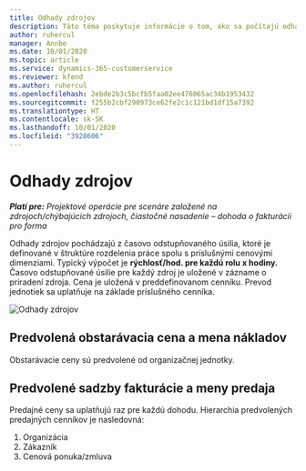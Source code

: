 ```yaml
---
title: Odhady zdrojov
description: Táto téma poskytuje informácie o tom, ako sa počítajú odhady zdrojov v Project Operations.
author: ruhercul
manager: Annbe
ms.date: 10/01/2020
ms.topic: article
ms.service: dynamics-365-customerservice
ms.reviewer: kfend
ms.author: ruhercul
ms.openlocfilehash: 2ebde2b3c5bcfb5faa02ee476065ac34b1953432
ms.sourcegitcommit: f255b2cbf290973ce62fe2c1c121bd1df15a7392
ms.translationtype: HT
ms.contentlocale: sk-SK
ms.lasthandoff: 10/01/2020
ms.locfileid: "3928606"
---
```

# <a name="resource-estimates"></a>Odhady zdrojov

_**Platí pre:** Projektové operácie pre scenáre založené na zdrojoch/chýbajúcich zdrojoch, čiastočné nasadenie – dohoda o fakturácii pro forma_

Odhady zdrojov pochádzajú z časovo odstupňovaného úsilia, ktoré je definované v štruktúre rozdelenia práce spolu s príslušnými cenovými dimenziami. Typický výpočet je **rýchlosť/hod. pre každú rolu x hodiny.** Časovo odstupňované úsilie pre každý zdroj je uložené v zázname o priradení zdroja. Cena je uložená v preddefinovanom cenníku. Prevod jednotiek sa uplatňuje na základe príslušného cenníka.

![Odhady zdrojov](./media/navigation12.png)

## <a name="default-cost-price-and-cost-currency"></a>Predvolená obstarávacia cena a mena nákladov

Obstarávacie ceny sú predvolené od organizačnej jednotky.

## <a name="default-bill-rate-and-sales-currency"></a>Predvolené sadzby fakturácie a meny predaja

Predajné ceny sa uplatňujú raz pre každú dohodu. Hierarchia predvolených predajných cenníkov je nasledovná:

1. Organizácia
2. Zákazník
3. Cenová ponuka/zmluva
